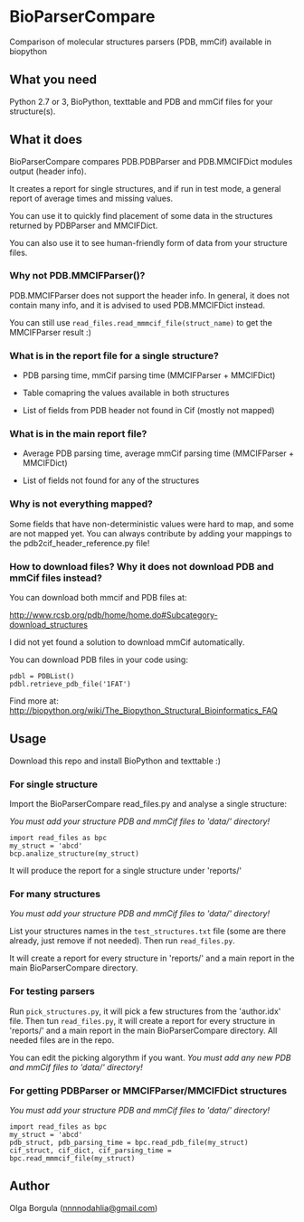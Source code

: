 # BioParserCompare
Comparison of molecular structures parsers (PDB, mmCif) available in biopython


## What you need
Python 2.7 or 3, BioPython, texttable and PDB and mmCif files for your structure(s).


## What it does

BioParserCompare compares PDB.PDBParser and PDB.MMCIFDict modules output (header info).

It creates a report for single structures, and if run in test mode, a general report of average times and missing values.

You can use it to quickly find placement of some data in the structures returned by PDBParser and MMCIFDict.

You can also use it to see human-friendly form of data from your structure files.


### Why not PDB.MMCIFParser()?

PDB.MMCIFParser does not support the header info. In general, it does not contain many info, and it is advised to used PDB.MMCIFDict instead.

You can still use `read_files.read_mmmcif_file(struct_name)` to get the MMCIFParser result :)


### What is in the report file for a single structure?

- PDB parsing time, mmCif parsing time (MMCIFParser + MMCIFDict)

- Table comapring the values available in both structures

- List of fields from PDB header not found in Cif (mostly not mapped)


### What is in the main report file?

- Average PDB parsing time, average mmCif parsing time (MMCIFParser + MMCIFDict)

- List of fields not found for any of the structures


### Why is not everything mapped?

Some fields that have non-deterministic values were hard to map, and some are not mapped yet. You can always contribute by adding your mappings to the pdb2cif_header_reference.py file!


### How to download files? Why it does not download PDB and mmCif files instead?

You can download both mmcif and PDB files at:

http://www.rcsb.org/pdb/home/home.do#Subcategory-download_structures

I did not yet found a solution to download mmCif automatically.

You can download PDB files in your code using:
```
pdbl = PDBList()
pdbl.retrieve_pdb_file('1FAT')
```
Find more at: http://biopython.org/wiki/The_Biopython_Structural_Bioinformatics_FAQ


## Usage

Download this repo and install BioPython and texttable :)


### For single structure

Import the BioParserCompare read_files.py and analyse a single structure:

*You must add your structure PDB and mmCif files to 'data/' directory!*
```
import read_files as bpc
my_struct = 'abcd'
bcp.analize_structure(my_struct)
```
It will produce the report for a single structure under 'reports/'


### For many structures

*You must add your structure PDB and mmCif files to 'data/' directory!*

List your structures names in the `test_structures.txt` file (some are there already, just remove if not needed). Then run `read_files.py`. 

It will create a report for every structure in 'reports/' and a main report in the main BioParserCompare directory.


### For testing parsers

Run `pick_structures.py`, it will pick a few structures from the 'author.idx' file. Then tun `read_files.py`, it will create a report for every structure in 'reports/' and a main report in the main BioParserCompare directory. All needed files are in the repo.

You can edit the picking algorythm if you want. *You must add any new PDB and mmCif files to 'data/' directory!*


### For getting PDBParser or MMCIFParser/MMCIFDict structures

*You must add your structure PDB and mmCif files to 'data/' directory!*
```
import read_files as bpc
my_struct = 'abcd'
pdb_struct, pdb_parsing_time = bpc.read_pdb_file(my_struct)
cif_struct, cif_dict, cif_parsing_time = bpc.read_mmmcif_file(my_struct)
```

## Author

Olga Borgula (nnnnodahlia@gmail.com)
